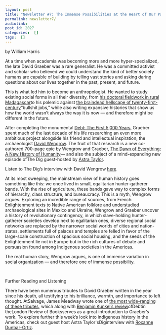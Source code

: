 ```yaml
---
layout: post
title: "Newsletter #7: The Immense Possibilities at the Heart of Our Past and Present, with David Wengrow"
permalink: newsletter7/
audiolink: 
post_id: 2027
categories:  []
tags:  []
---
```



by William Harris

At a time when academia was becoming more and more hyper-specialized, the late David Graeber was a rare generalist. He was a committed activist and scholar who believed we could understand the kind of better society humans are capable of building by telling vast stories and asking daring questions about our lives together in the past, present, and future.

This is what led him to become an anthropologist. He wanted to study existing social forms in all their diversity, from [his doctoral fieldwork in rural Madagascar](https://iupress.org/9780253219152/lost-people/)to his polemic against [the braindead hellscape of twenty-first-century](https://www.simonandschuster.com/books/Bullshit-Jobs/David-Graeber/9781501143335)“bullshit jobs,” while also writing expansive histories that show us how the world wasn’t always the way it is now — and therefore might be different in the future.

After completing the monumental [Debt: The First 5,000 Years](https://www.mhpbooks.com/books/debt/), Graeber spent much of the last decade of his life researching an even more ambitious project alongside his friend and intellectual inspiration, the archaeologist [David Wengrow](https://www.ucl.ac.uk/archaeology/people/david-wengrow-professor-comparative-archaeology). The fruit of that research is a new co-authored 700-page epic by Wengrow and Graeber, [The Dawn of Everything: A New History of Humanity](https://us.macmillan.com/books/9780374157357)— and also the subject of a mind-expanding new episode ofThe Dig guest-hosted by [Astra Taylor](https://www.thedigradio.com/tag/astra-taylor).

Listen to The Dig’s interview with David Wengrow [here](https://thedigradio.com/podcast/the-dawn-of-everything-w-david-wengrow).

At its most sweeping, the mainstream view of human history goes something like this: we once lived in small, egalitarian hunter-gatherer bands. With the rise of agriculture, these bands gave way to complex forms of hierarchy, class structure, and bureaucracy. This is a myth, Wengrow argues. Exploring an incredible range of sources, from French Enlightenment texts to Native American folklore and understudied archaeological sites in Mexico and Ukraine, Wengrow and Graeber uncover a history of revolutionary contingency, in which slave-holding hunter-gatherer societies develop next to egalitarian ones, diverse regional social networks are replaced by the narrower social worlds of cities and nation-states, settlements full of palaces and temples are felled in favor of the large-scale construction of spacious social housing, and the seeds of the Enlightenment lie not in Europe but in the rich cultures of debate and persuasion found among Indigenous societies in the Americas.

The real human story, Wengrow argues, is one of immense variation in social organization — and therefore one of immense possibility.

 

Further Reading and Listening

There have been numerous tributes to David Graeber written in the year since his death, all testifying to his brilliance, warmth, and importance to left thought. AtSalvage, James Meadway wrote one of [the most wide-ranging of these tributes](https://salvage.zone/articles/acting-as-if-one-is-already-free-david-graebers-political-economy-and-the-strategic-impasse-of-the-left/), which along with [Benjamin Kunkel’s review](https://www.lrb.co.uk/the-paper/v34/n09/benjamin-kunkel/forgive-us-our-debts)ofDebtin theLondon Review of Booksserves as a great introduction to Graeber’s work. To explore further this week’s look into indigenous history in the Americas, check out guest host Astra Taylor'sDiginterview with [Roxanne Dunbar-Ortiz](https://www.thedigradio.com/podcast/roxanne-dunbar-ortiz-on-indigenous-history).

 
